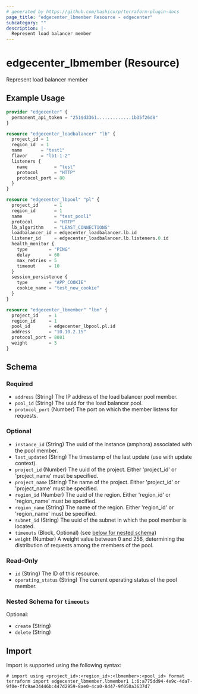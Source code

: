 ```yaml
---
# generated by https://github.com/hashicorp/terraform-plugin-docs
page_title: "edgecenter_lbmember Resource - edgecenter"
subcategory: ""
description: |-
  Represent load balancer member
---
```


# edgecenter_lbmember (Resource)

Represent load balancer member

## Example Usage

```terraform
provider "edgecenter" {
  permanent_api_token = "251$d3361.............1b35f26d8"
}

resource "edgecenter_loadbalancer" "lb" {
  project_id = 1
  region_id  = 1
  name       = "test1"
  flavor     = "lb1-1-2"
  listeners {
    name          = "test"
    protocol      = "HTTP"
    protocol_port = 80
  }
}

resource "edgecenter_lbpool" "pl" {
  project_id      = 1
  region_id       = 1
  name            = "test_pool1"
  protocol        = "HTTP"
  lb_algorithm    = "LEAST_CONNECTIONS"
  loadbalancer_id = edgecenter_loadbalancer.lb.id
  listener_id     = edgecenter_loadbalancer.lb.listeners.0.id
  health_monitor {
    type        = "PING"
    delay       = 60
    max_retries = 5
    timeout     = 10
  }
  session_persistence {
    type        = "APP_COOKIE"
    cookie_name = "test_new_cookie"
  }
}

resource "edgecenter_lbmember" "lbm" {
  project_id    = 1
  region_id     = 1
  pool_id       = edgecenter_lbpool.pl.id
  address       = "10.10.2.15"
  protocol_port = 8081
  weight        = 5
}
```

<!-- schema generated by tfplugindocs -->
## Schema

### Required

- `address` (String) The IP address of the load balancer pool member.
- `pool_id` (String) The uuid for the load balancer pool.
- `protocol_port` (Number) The port on which the member listens for requests.

### Optional

- `instance_id` (String) The uuid of the instance (amphora) associated with the pool member.
- `last_updated` (String) The timestamp of the last update (use with update context).
- `project_id` (Number) The uuid of the project. Either 'project_id' or 'project_name' must be specified.
- `project_name` (String) The name of the project. Either 'project_id' or 'project_name' must be specified.
- `region_id` (Number) The uuid of the region. Either 'region_id' or 'region_name' must be specified.
- `region_name` (String) The name of the region. Either 'region_id' or 'region_name' must be specified.
- `subnet_id` (String) The uuid of the subnet in which the pool member is located.
- `timeouts` (Block, Optional) (see [below for nested schema](#nestedblock--timeouts))
- `weight` (Number) A weight value between 0 and 256, determining the distribution of requests among the members of the pool.

### Read-Only

- `id` (String) The ID of this resource.
- `operating_status` (String) The current operating status of the pool member.

<a id="nestedblock--timeouts"></a>
### Nested Schema for `timeouts`

Optional:

- `create` (String)
- `delete` (String)

## Import

Import is supported using the following syntax:

```shell
# import using <project_id>:<region_id>:<lbmember>:<pool_id> format
terraform import edgecenter_lbmember.lbmember1 1:6:a775dd94-4e9c-4da7-9f0e-ffc9ae34446b:447d2959-8ae0-4ca0-8d47-9f050a3637d7
```
